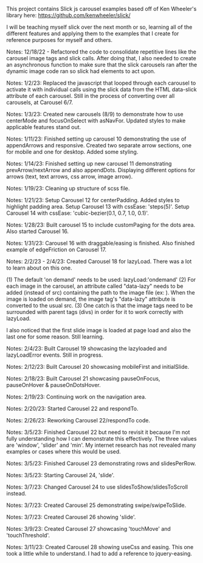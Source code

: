 This project contains Slick js carousel examples based off of Ken Wheeler's library here:
https://github.com/kenwheeler/slick/

I will be teaching myself slick over the next month or so, learning all of the different features and applying them to the examples that I create for reference purposes for myself and others.

Notes: 12/18/22 - Refactored the code to consolidate repetitive lines like the carousel image tags and slick calls. After doing that, I also needed to create an asynchronous function to make sure that the slick carousels ran after the dynamic image code ran so slick had elements to act upon.
 
Notes: 1/2/23: Replaced the javascript that looped through each carousel to activate it with individual calls using the slick data from the HTML data-slick attribute of each carousel.
Still in the process of converting over all carousels, at Carousel 6/7.

Notes: 1/3/23: Created new carousels (8/9) to demonstrate how to use centerMode and focusOnSelect with asNavFor. Updated styles to make applicable features stand out. 

Notes: 1/11/23: Finished setting up carousel 10 demonstrating the use of appendArrows and responsive. Created two separate arrow sections, one for mobile and one for desktop. Added some styling.

Notes: 1/14/23: Finished setting up new carousel 11 demonstrating prevArrow/nextArrow and also appendDots. Displaying different options for arrows (text, text arrows, css arrow, image arrow).

Notes: 1/19/23: Cleaning up structure of scss file. 

Notes: 1/21/23: Setup Carousel 12 for centerPadding. Added styles to highlight padding area.
Setup Carousel 13 with cssEase: 'steps(5)'.
Setup Carousel 14 with cssEase: 'cubic-bezier(0.1, 0.7, 1.0, 0.1)'.

Notes: 1/28/23: Built carousel 15 to include customPaging for the dots area. Also started Carousel 16.

Notes: 1/31/23: Carousel 16 with draggable/easing is finished. Also finished example of edgeFriction on Carousel 17.

Notes: 2/2/23 - 2/4/23: Created Carousel 18 for lazyLoad. There was a lot to learn about on this one. 

 (1) The default 'on demand' needs to be used: lazyLoad:'ondemand'
 (2) For each image in the carousel, an attribute called "data-lazy" needs to be added (instead of src) containing the path to the image file (ex: <img data-lazy="img/002.jpg">). When the image is loaded on demand, the image tag's "data-lazy" attribute is converted to the usual src. 
 (3) One catch is that the image tags need to be surrounded with parent tags (divs) in order for it to work correctly with lazyLoad. 

I also noticed that the first slide image is loaded at page load and also the last one for some reason. Still learning.

Notes: 2/4/23: Built Carousel 19 showcasing the lazyloaded and lazyLoadError events. Still in progress.

Notes: 2/12/23: Built Carousel 20 showcasing mobileFirst and initialSlide.

Notes: 2/18/23: Built Carousel 21 showcasing pauseOnFocus, pauseOnHover & pauseOnDotsHover.

Notes: 2/19/23: Continuing work on the navigation area.

Notes: 2/20/23: Started Carousel 22 and respondTo.

Notes: 2/26/23: Reworking Carousel 22/respondTo code. 

Notes: 3/5/23: Finished Carousel 22 but need to revisit it because I'm not fully understanding how I can demonstrate this effectively. The three values are 'window', 'slider' and 'min'. My internet research has not revealed many examples or cases where this would be used.

Notes: 3/5/23: Finished Carousel 23 demonstrating rows and slidesPerRow.

Notes: 3/5/23: Starting Carousel 24, 'slide'.

Notes: 3/7/23: Changed Carousel 24 to use slidesToShow/slidesToScroll instead. 

Notes: 3/7/23: Created Carousel 25 demonstrating swipe/swipeToSlide.

Notes: 3/7/23: Created Carousel 26 showing 'slide'.

Notes: 3/9/23: Created Carousel 27 showcasing 'touchMove' and 'touchThreshold'.

Notes: 3/11/23: Created Carousel 28 showing useCss and easing. This one took a little while to understand. I had to add a reference to jquery-easing.

